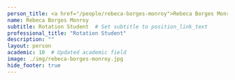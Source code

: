 ```yaml
---
person_title: <a href="/people/rebeca-borges-monroy">Rebeca Borges Monroy</a>
name: Rebeca Borges Monroy
subtitle: Rotation Student  # Set subtitle to position_link_text
professional_title: "Rotation Student"
description: ""
layout: person
academic: 10  # Updated academic field
image: ./img/rebeca-borges-monroy.jpg
hide_footer: true
---
```


